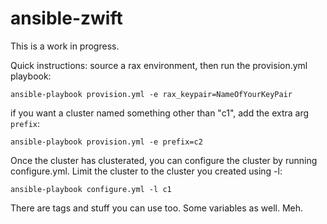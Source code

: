 # ansible-zwift #

This is a work in progress.

Quick instructions: source a rax environment, then run the
provision.yml playbook:

    ansible-playbook provision.yml -e rax_keypair=NameOfYourKeyPair

if you want a cluster named something other than "c1", add the extra
arg `prefix`:

    ansible-playbook provision.yml -e prefix=c2

Once the cluster has clusterated, you can configure the cluster by
running configure.yml. Limit the cluster to the cluster you created
using -l:

    ansible-playbook configure.yml -l c1

There are tags and stuff you can use too.  Some variables as well.  Meh.
